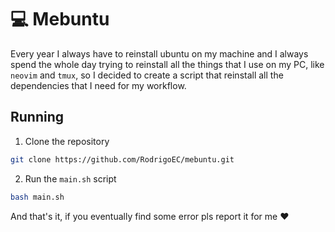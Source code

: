 # :computer: Mebuntu

Every year I always have to reinstall ubuntu on my machine and I always spend the whole day trying to reinstall all the things that I use on my PC, like `neovim`
and `tmux`, so I decided to create a script that reinstall all the dependencies that I need for my workflow.

## Running

1. Clone the repository
```bash
git clone https://github.com/RodrigoEC/mebuntu.git
```

2. Run the `main.sh` script
```bash
bash main.sh
```

And that's it, if you eventually find some error pls report it for me :heart:
